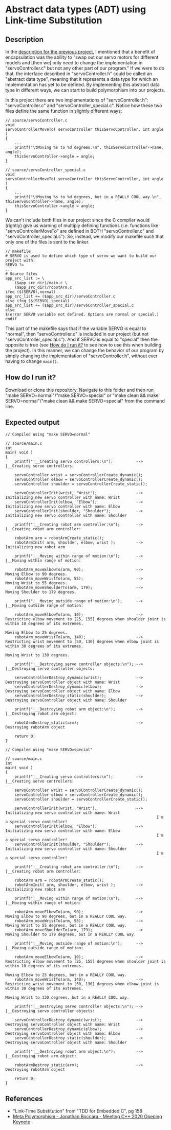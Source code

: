 # Abstract data types (ADT) using Link-time Substitution

## Description

In the [description for the previous project](https://github.com/nathancharlesjones/Comparison-of-OOP-techniques-in-C/tree/main/1b_Composition-with-the-Mediator-pattern#description), I mentioned that a benefit of encapsulation was the ability to "swap out our servo motors for different models and [then we] only need to change the implementation in "servoController.c" but not any other part of our program." If we were to do that, the interface described in "servoController.h" could be called an "abstract data type", meaning that it represents a data type for which an implementation has yet to be defined. By implementing this abstract data type in different ways, we can start to build polymorphism into our projects.

In this project there are two implementations of "servoController.h": "servoController.c" and "servoController_special.c". Notice how these two files define the same function in slightly different ways:

```
// source/servoController.c
void
servoControllerMoveTo( servoController thisServoController, int angle )
{
    ...
    printf("\tMoving %s to %d degrees.\n", thisServoController->name, angle);
    thisServoController->angle = angle;
}
```

```
// source/servoController_special.c
void
servoControllerMoveTo( servoController thisServoController, int angle )
{
    ...
    printf("\tMoving %s to %d degrees, but in a REALLY COOL way.\n", thisServoController->name, angle);
    thisServoController->angle = angle;
}
```

We can't include both files in our project since the C compiler would (rightly) give us warning of multiply defining functions (i.e. functions like "servoControllerMoveTo" are defined in BOTH "servoController.c" and "servoController_special.c"). So, instead, we modify our makefile such that only one of the files is sent to the linker.

```
// makefile
# SERVO is used to define which type of servo we want to build our project with.
SERVO ?=
...
# Source files
app_src_list := \
	($app_src_dir)/main.c \
	($app_src_dir)/robotArm.c
ifeq ($(SERVO),normal)
app_src_list += ($app_src_dir)/servoController.c
else ifeq ($(SERVO),special)
app_src_list += ($app_src_dir)/servoController_special.c
else
$(error SERVO variable not defined. Options are normal or special.)
endif
```

This part of the makefile says that if the variable SERVO is equal to "normal", then "servoController.c" is included in our project (but not "servoController_special.c"). And if SERVO is equal to "special" then the opposite is true (see [How do I run it?](https://github.com/nathancharlesjones/Comparison-of-OOP-techniques-in-C/tree/main/1c_ADT-using-link-time-substitution#how-do-i-run-it) to see how to use this when building the project). In this manner, we can change the behavior of our program by simply changing the implementation of "servoController.h", without ever having to change `main()`.

## How do I run it?

Download or clone this repository. Navigate to this folder and then run "make SERVO=normal"/"make SERVO=special" or "make clean && make SERVO=normal"/"make clean && make SERVO=special" from the command line.

## Expected output

```
// Compiled using "make SERVO=normal"

// source/main.c
int
main( void )
{
    printf("|__Creating servo controllers:\n");          -->  |__Creating servo controllers:

    servoController wrist = servoControllerCreate_dynamic();
    servoController elbow = servoControllerCreate_dynamic();
    servoController shoulder = servoControllerCreate_static();

    servoControllerInit(wrist, "Wrist");                 -->      Initializing new servo controller with name: Wrist
    servoControllerInit(elbow, "Elbow");                 -->      Initializing new servo controller with name: Elbow
    servoControllerInit(shoulder, "Shoulder");           -->      Initializing new servo controller with name: Shoulder

    printf("|__Creating robot arm controller:\n");       -->  |__Creating robot arm controller:

    robotArm arm = robotArmCreate_static();
    robotArmInit( arm, shoulder, elbow, wrist );         -->      Initializing new robot arm

    printf("|__Moving within range of motion:\n");       -->  |__Moving within range of motion:
    
    robotArm_moveElbowTo(arm, 90);                       -->      Moving Elbow to 90 degrees.
    robotArm_moveWristTo(arm, 55);                       -->      Moving Wrist to 55 degrees.
    robotArm_moveShoulderTo(arm, 179);                   -->      Moving Shoulder to 179 degrees.

    printf("|__Moving outside range of motion:\n");      -->  |__Moving outside range of motion:
    
    robotArm_moveElbowTo(arm, 10);                       -->      Restricting elbow movement to [25, 155] degrees when shoulder joint is within 10 degrees of its extremes.
                                                                  Moving Elbow to 25 degrees.
    robotArm_moveWristTo(arm, 140);                      -->      Restricting wrist movement to [50, 130] degrees when elbow joint is within 30 degrees of its extremes.
                                                                  Moving Wrist to 130 degrees.    

    printf("|__Destroying servo controller objects:\n"); -->  |__Destroying servo controller objects:

    servoControllerDestroy_dynamic(wrist);               -->      Destroying servoController object with name: Wrist
    servoControllerDestroy_dynamic(elbow);               -->      Destroying servoController object with name: Elbow
    servoControllerDestroy_static(shoulder);             -->      Destroying servoController object with name: Shoulder

    printf("|__Destroying robot arm object:\n");         -->  |__Destroying robot arm object:

    robotArmDestroy_static(arm);                         -->      Destroying robotArm object

    return 0;
}
```

```
// Compiled using "make SERVO=special"

// source/main.c
int
main( void )
{
    printf("|__Creating servo controllers:\n");          -->  |__Creating servo controllers:

    servoController wrist = servoControllerCreate_dynamic();
    servoController elbow = servoControllerCreate_dynamic();
    servoController shoulder = servoControllerCreate_static();

    servoControllerInit(wrist, "Wrist");                 -->      Initializing new servo controller with name: Wrist
                                                                  I'm a special servo controller!
    servoControllerInit(elbow, "Elbow");                 -->      Initializing new servo controller with name: Elbow
                                                                  I'm a special servo controller!
    servoControllerInit(shoulder, "Shoulder");           -->      Initializing new servo controller with name: Shoulder
                                                                  I'm a special servo controller!

    printf("|__Creating robot arm controller:\n");       -->  |__Creating robot arm controller:

    robotArm arm = robotArmCreate_static();
    robotArmInit( arm, shoulder, elbow, wrist );         -->      Initializing new robot arm

    printf("|__Moving within range of motion:\n");       -->  |__Moving within range of motion:
    
    robotArm_moveElbowTo(arm, 90);                       -->      Moving Elbow to 90 degrees, but in a REALLY COOL way.
    robotArm_moveWristTo(arm, 55);                       -->      Moving Wrist to 55 degrees, but in a REALLY COOL way.
    robotArm_moveShoulderTo(arm, 179);                   -->      Moving Shoulder to 179 degrees, but in a REALLY COOL way.

    printf("|__Moving outside range of motion:\n");      -->  |__Moving outside range of motion:
    
    robotArm_moveElbowTo(arm, 10);                       -->      Restricting elbow movement to [25, 155] degrees when shoulder joint is within 10 degrees of its extremes.
                                                                  Moving Elbow to 25 degrees, but in a REALLY COOL way.
    robotArm_moveWristTo(arm, 140);                      -->      Restricting wrist movement to [50, 130] degrees when elbow joint is within 30 degrees of its extremes.
                                                                  Moving Wrist to 130 degrees, but in a REALLY COOL way.    

    printf("|__Destroying servo controller objects:\n"); -->  |__Destroying servo controller objects:

    servoControllerDestroy_dynamic(wrist);               -->      Destroying servoController object with name: Wrist
    servoControllerDestroy_dynamic(elbow);               -->      Destroying servoController object with name: Elbow
    servoControllerDestroy_static(shoulder);             -->      Destroying servoController object with name: Shoulder

    printf("|__Destroying robot arm object:\n");         -->  |__Destroying robot arm object:

    robotArmDestroy_static(arm);                         -->      Destroying robotArm object

    return 0;
}
```

## References
- "Link-Time Substitution" from "TDD for Embedded C", pg 158
- [Meta Polymorphism - Jonathan Boccara - Meeting C++ 2020 Opening Keynote](https://www.youtube.com/watch?v=mU_n_ohIHQk&t=3875s&ab_channel=MeetingCpp)